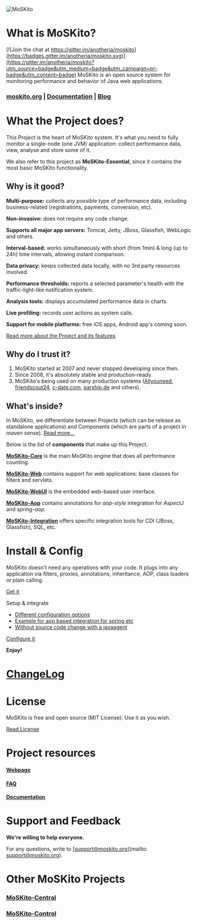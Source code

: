 ![MoSKito](https://www.moskito.org/static-int/img/logo.png "MoSKito Monitoring")

# What is MoSKito?

[![Join the chat at https://gitter.im/anotheria/moskito](https://badges.gitter.im/anotheria/moskito.svg)](https://gitter.im/anotheria/moskito?utm_source=badge&utm_medium=badge&utm_campaign=pr-badge&utm_content=badge)
MoSKito is an open source system for monitoring performance and behavior of Java web applications.

### [moskito.org](http://moskito.org) | [Documentation](https://confluence.opensource.anotheria.net/display/MSK/Home) | [Blog](http://blog.anotheria.net)

# What the Project does?
This Project is the heart of MoSKito system. It's what you need to fully monitor a single-node (one JVM) application: collect performance data, view, analyse and store some of it.

We also refer to this project as **MoSKito-Essential**, since it contains the most basic MoSKito functionality.

## Why is it good?

**Multi-purpose:** collects any possible type of performance data, including business-related (registrations, payments, conversion, etc). 

**Non-invasive:** does not require any code change.

**Supports all major app servers:** Tomcat, Jetty, JBoss, Glassfish, WebLogic and others.

**Interval-based:** works simultaneously with short (from 1min) & long (up to 24h) time intervals, allowing instant comparison.

**Data privacy:** keeps collected data locally, with no 3rd party resources involved.

**Performance thresholds:** reports a selected parameter's health  with the traffic-light-like notification system.

**Analysis tools:** displays accumulated performance data in charts.

**Live profiling:** records user actions as system calls.

**Support for mobile platforms:** free iOS apps, Android app's coming soon.

[Read more about the Project and its features](https://confluence.opensource.anotheria.net/display/MSK/MoSKito-Essential+Overview)

## Why do I trust it?

1. MoSKito started at 2007 and never stopped developing since then.
2. Since 2008, it's absolutely stable and production-ready. 
3. MoSKito's being used on many production systems ([Allyouneed](https://www.allyouneed.com), [friendscout24](http://www.friendscout24.de), [c-date.com](http://www.c-date.com), [parship.de](http://www.parship.de) and others).

## What's inside?

In MoSKito, we differentiate between Projects (which can be release as standalone applications) and Components (which are parts of a project in *maven* sense). [Read more...](http://blog.anotheria.net/?p=485&preview=true) 

Below is the list of **components** that make up this Project.

[**MoSKito-Core**](https://github.com/anotheria/moskito/tree/master/moskito-core) is the main MoSKito engine that does all performance counting.

[**MoSKito-Web**](https://github.com/anotheria/moskito/tree/master/moskito-web) contains support for web applications: base classes for filters and servlets.

[**MoSKito-WebUI**](https://github.com/anotheria/moskito/tree/master/moskito-webui) is the embedded  web-based user interface.

[**MoSKito-Aop**](https://github.com/anotheria/moskito/tree/master/moskito-aop) contains annotations for *aop-style* integration for *AspectJ* and *spring-aop*.

[**MoSKito-Integration**](https://github.com/anotheria/moskito/tree/master/moskito-integration) offers specific integration tools for CDI (JBoss, Glassfish), SQL, etc.

# Install & Config

MoSKito doesn't need any operations with your code. It plugs into any application via filters, proxies, annotations, inheritance, AOP, class loaders or plain calling.

[Get it](https://www.moskito.org/download.html)

Setup & integrate 
 * [Different configuration options](https://confluence.opensource.anotheria.net/display/MSK/Integration+Guide)
 * [Example for aop based integration for spring etc](http://blog.anotheria.net/msk/the-complete-moskito-integration-guide-step-1/)
 * [Without source code change with a javaagent](http://blog.anotheria.net/msk/monitoring-existing-application-using-moskito-javaagent/)

[Configure it](https://confluence.opensource.anotheria.net/display/MSK/Configuration+Guide)

**Enjoy!**


# [ChangeLog](https://confluence.opensource.anotheria.net/display/MSK/Change+Log)

# License

MoSKito is free and open source (MIT License). Use it as you wish.

[Read License](https://github.com/anotheria/moskito/blob/master/LICENSE)

# Project resources

#### [Webpage](http://www.moskito.org/)
#### [FAQ](https://confluence.opensource.anotheria.net/display/MSK/MoSKito+FAQ)
#### [Documentation](https://confluence.opensource.anotheria.net/display/MSK/MoSKito-Essential)

# Support and Feedback

**We're willing to help everyone.**

For any questions, write to [support@moskito.org](mailto: support@moskito.org).

# Other MoSKito Projects

### [MoSKito-Central](https://github.com/anotheria/moskito-central)

### [MoSKito-Control](https://github.com/anotheria/moskito-control)
